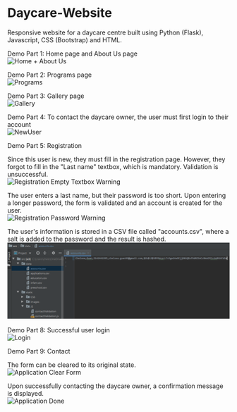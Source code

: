 # Daycare-Website
Responsive website for a daycare centre built using Python (Flask), Javascript, CSS (Bootstrap) and HTML.

Demo Part 1: Home page and About Us page  
![Home + About Us](https://media.giphy.com/media/Y3O0s9H3VdYUIOereZ/giphy.gif)  
  
Demo Part 2: Programs page  
![Programs](https://media.giphy.com/media/E89jc7N4rpCbVA44zk/giphy.gif)  
  
Demo Part 3: Gallery page  
![Gallery](https://media.giphy.com/media/7i96wO1y9C7kOVTslM/giphy.gif)  
  
Demo Part 4: To contact the daycare owner, the user must first login to their account  
![NewUser](https://media.giphy.com/media/zeJbJQdGB7KV5RoHoU/giphy.gif)  
  
Demo Part 5: Registration  
  
Since this user is new, they must fill in the registration page. However, they forgot to fill in the "Last name" textbox, which is mandatory. Validation is unsuccessful.  
![Registration Empty Textbox Warning](https://media.giphy.com/media/fDhmjAghmNxsmSQuzU/giphy.gif)  
  
The user enters a last name, but their password is too short. Upon entering a longer password, the form is validated and an account is created for the user.  
![Registration Password Warning](https://media.giphy.com/media/6Hpbhr6jh6F3pC8Z7R/giphy.gif)  
  
The user's information is stored in a CSV file called "accounts.csv", where a salt is added to the password and the result is hashed.  
![Account Information](images/AccountInfo.png)  
  
Demo Part 8: Successful user login  
![Login](https://media.giphy.com/media/5dxzKc9FoXjhA8bmCy/giphy.gif)  
  
Demo Part 9: Contact  
  
The form can be cleared to its original state.  
![Application Clear Form](https://media.giphy.com/media/TnTWO7c0h4GQ8ODuvo/giphy.gif)  
  
Upon successfully contacting the daycare owner, a confirmation message is displayed.  
![Application Done](https://media.giphy.com/media/Rwfh3g7A1xb78Kwnq7/giphy.gif)  
